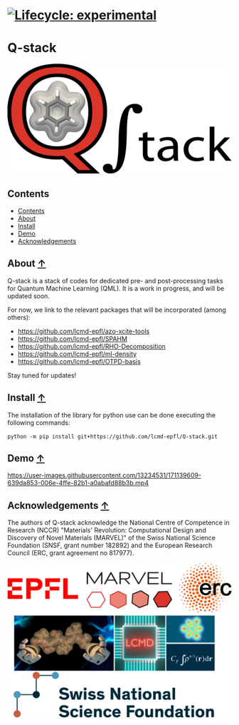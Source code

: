 [![Lifecycle:
experimental](https://img.shields.io/badge/lifecycle-experimental-orange.svg)](https://lifecycle.r-lib.org/articles/stages.html#experimental)
==============================================
Q-stack
==============================================
![qstack logo](./images/logo.png)

## Contents
* [Contents](#Contents-)
* [About](#about-)
* [Install](#install-)
* [Demo](#demo-)
* [Acknowledgements](#Acknowledgements-)

## About [↑](#contents)

Q-stack is a stack of codes for dedicated pre- and post-processing tasks for Quantum Machine Learning (QML). It is a work in progress, and will be updated soon.

For now, we link to the relevant packages that will be incorporated (among others):
- https://github.com/lcmd-epfl/azo-xcite-tools
- https://github.com/lcmd-epfl/SPAHM
- https://github.com/lcmd-epfl/RHO-Decomposition
- https://github.com/lcmd-epfl/ml-density
- https://github.com/lcmd-epfl/OTPD-basis

Stay tuned for updates!

## Install [↑](#contents)

The installation of the library for python use can be done executing the following commands:

```
python -m pip install git+https://github.com/lcmd-epfl/Q-stack.git
```
## Demo [↑](#contents)



https://user-images.githubusercontent.com/13234531/171139609-639da853-006e-4ffe-82b1-a0abafd88b3b.mp4




## Acknowledgements [↑](#contents)
The authors of Q-stack acknowledge the National Centre of Competence in Research (NCCR) "Materials' Revolution: Computational Design and Discovery of Novel Materials (MARVEL)" of the Swiss National Science Foundation (SNSF, grant number 182892) and the European Research Council (ERC, grant agreement no 817977).

![ackw logo](./images/ackw.png)
